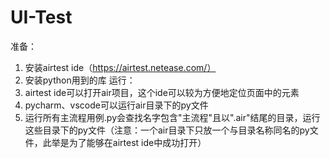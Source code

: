 # UI-Test

准备：
1. 安装airtest ide（https://airtest.netease.com/）
2. 安装python用到的库
运行：
1. airtest ide可以打开air项目，这个ide可以较为方便地定位页面中的元素
2. pycharm、vscode可以运行air目录下的py文件
3. 运行所有主流程用例.py会查找名字包含"主流程"且以".air"结尾的目录，运行这些目录下的py文件（注意：一个air目录下只放一个与目录名称同名的py文件，此举是为了能够在airtest ide中成功打开）
